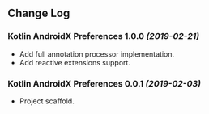 ## Change Log

### Kotlin AndroidX Preferences 1.0.0 *(2019-02-21)*

  * Add full annotation processor implementation.
  * Add reactive extensions support.

### Kotlin AndroidX Preferences 0.0.1 *(2019-02-03)*

 * Project scaffold.
